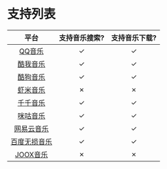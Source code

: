 # 支持列表

|  平台                                     |   支持音乐搜索?    |  支持音乐下载?       |
|  :----:                                   |   :----:           |  :----:              |
|  [QQ音乐](https://y.qq.com/)              |   ✓                |  ✓                   |
|  [酷我音乐](http://yinyue.kuwo.cn/)       |   ✓                |  ✓                   |
|  [酷狗音乐](http://www.kugou.com/)        |   ✓                |  ✓                   |
|  [虾米音乐](https://www.xiami.com/)       |   ✗                |  ✗                   |
|  [千千音乐](http://music.taihe.com/)      |   ✓                |  ✓                   |
|  [咪咕音乐](http://www.migu.cn/)          |   ✓                |  ✓                   |
|  [网易云音乐](https://music.163.com/)     |   ✓                |  ✓                   |
|  [百度无损音乐](http://music.baidu.com/)  |   ✓                |  ✓                   |
|  [JOOX音乐](https://www.joox.com/limits)  |   ✗                |  ✗                   |